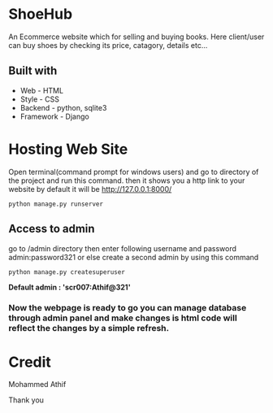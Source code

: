 # ShoeHub
An Ecommerce website which for selling and buying books. Here client/user can buy shoes by checking its price, catagory, details etc...

## Built with
<ul>
<li>Web - HTML</li>
<li>Style - CSS</li>
<li>Backend - python, sqlite3</li>
<li>Framework - Django</li>
</ul>


# Hosting Web Site

Open terminal(command prompt for windows users) and go to directory of the project and run this command. then it shows you a http link to your website by default it will be http://127.0.0.1:8000/

    python manage.py runserver


## Access to admin

go to /admin directory then enter following username and password admin:password321 or else create a second admin by using this command

    python manage.py createsuperuser
    
**Default admin : 'scr007:Athif@321'**

### Now the webpage is ready to go you can manage database through admin panel and make changes is html code will reflect the changes by a simple refresh.

# Credit 

Mohammed Athif

Thank you
